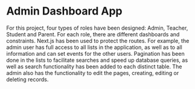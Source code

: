 # Admin Dashboard App

For this project, four types of roles have been designed: Admin, Teacher, Student and Parent. For each role, there are different dashboards and constraints. Next.js has been used to protect the routes. For example, the admin user has full access to all lists in the application, as well as to all information and can set events for the other users. Pagination has been done in the lists to facilitate searches and speed up database queries, as well as search functionality has been added to each distinct table. The admin also has the functionality to edit the pages, creating, editing or deleting records.

